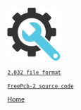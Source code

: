 ![](pictures/dev.png)

[`2.032 file format`](https://freepcb.dev/FreePcb-2/bin/doc/File_Format_2_032.html)

[`FreePcb-2 source code`](https://github.com/Duxah/FreePCB2-src/archive/master.zip)

[Home](https://freepcb.dev)

